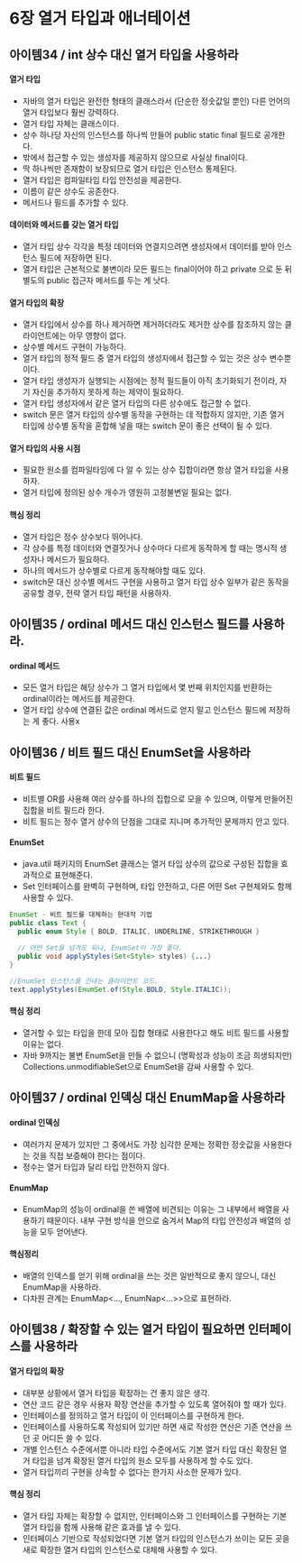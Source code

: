 # 6장 열거 타입과 애너테이션

## 아이템34 / int 상수 대신 열거 타입을 사용하라

#### 열거 타입
* 자바의 열거 타입은 완전한 형태의 클래스라서 (단순한 정숫값일 뿐인) 다른 언어의 열거 타입보다 훨씬 강력하다.
* 열거 타입 자체는 클래스이다.
* 상수 하나당 자신의 인스턴스를 하나씩 만들어 public static final 필드로 공개한다.
* 밖에서 접근할 수 있는 생성자를 제공하지 않으므로 사실상 final이다.
* 딱 하나씩만 존재함이 보장되므로 열거 타입은 인스턴스 통제된다.
* 열거 타입은 컴파일타임 타입 안전성을 제공한다.
* 이름이 같은 상수도 공존한다.
* 메서드나 필드를 추가할 수 있다.

#### 데이터와 메서드를 갖는 열거 타입
* 열거 타입 상수 각각을 특정 데이터와 연결지으려면 생성자에서 데이터를 받아 인스턴스 필드에 저장하면 된다.
* 열거 타입은 근본적으로 불변이라 모든 필드는 final이어야 하고 private 으로 둔 뒤 별도의 public 접근자 메서드를 두는 게 낫다.

#### 열거 타입의 확장
* 열거 타입에서 상수를 하나 제거하면 제거하더라도 제거한 상수를 참조하지 않는 클라이언트에는 아무 영향이 없다.
* 상수별 메서드 구현이 가능하다.
* 열거 타입의 정적 필드 중 열거 타입의 생성자에서 접근할 수 있는 것은 상수 변수뿐이다.
* 열거 타입 생성자가 실행되는 시점에는 정적 필드들이 아직 초기화되기 전이라, 자기 자신을 추가하지 못하게 하는 제약이 필요하다.
* 열거 타입 생성자에서 같은 열거 타입의 다른 상수에도 접근할 수 없다.
* switch 문은 열거 타입의 상수별 동작을 구현하는 데 적합하지 않지만, 기존 열거 타입에 상수별 동작을 혼합해 넣을 때는 switch 문이 좋은 선택이 될 수 있다.

#### 열거 타입의 사용 시점
* 필요한 원소를 컴파일타임에 다 알 수 있는 상수 집합이라면 항상 열거 타입을 사용하자.
* 열거 타입에 정의된 상수 개수가 영원히 고정불변일 필요는 없다.

#### 핵심 정리
* 열거 타입은 정수 상수보다 뛰어나다.
* 각 상수를 특정 데이터와 연결짓거나 상수마다 다르게 동작하게 할 때는 명시적 생성자나 메서드가 필요하다.
* 하나의 메서드가 상수별로 다르게 동작해야할 때도 있다.
* switch문 대신 상수별 메서드 구현을 사용하고 열거 타입 상수 일부가 같은 동작을 공유할 경우, 전략 열거 타입 패턴을 사용하자.

## 아이템35 / ordinal 메서드 대신 인스턴스 필드를 사용하라.

#### ordinal 메서드
* 모든 열거 타입은 해당 상수가 그 열거 타입에서 몇 번째 위치인지를 반환하는 ordinal이라는 메서드를 제공한다.
* 열거 타입 상수에 연결된 값은 ordinal 메서드로 얻지 말고 인스턴스 필드에 저장하는 게 좋다. 사용x

## 아이템36 / 비트 필드 대신 EnumSet을 사용하라

#### 비트 필드
* 비트별 OR를 사용해 여러 상수를 하나의 집합으로 모을 수 있으며, 이렇게 만들어진 집합을 비트 필드라 한다.
* 비트 필드는 정수 열거 상수의 단점을 그대로 지니며 추가적인 문제까지 안고 있다.

#### EnumSet
* java.util 패키지의 EnumSet 클래스는 열거 타입 상수의 값으로 구성된 집합을 효과적으로 표현해준다.
* Set 인터페이스를 완벽히 구현하며, 타입 안전하고, 다른 어떤 Set 구현체와도 함께 사용할 수 있다.

```java
EnumSet - 비트 필드를 대체하는 현대적 기법
public class Text {
  public enum Style { BOLD, ITALIC, UNDERLINE, STRIKETHROUGH }
  
  // 어떤 Set을 넘겨도 되나, EnumSet이 가장 좋다.
  public void applyStyles(Set<Style> styles) {...}
}

//EnumSet 인스턴스를 건네는 클라이언트 코드.
text.applyStyles(EnumSet.of(Style.BOLD, Style.ITALIC));
```

#### 핵심 정리
* 열거할 수 있는 타입을 한데 모아 집합 형태로 사용한다고 해도 비트 필드를 사용할 이유는 없다.
* 자바 9까지는 불변 EnumSet을 만들 수 없으니 (명확성과 성능이 조금 희생되지만) Collections.unmodifiableSet으로 EnumSet을 감싸 사용할 수 있다.

## 아이템37 / ordinal 인덱싱 대신 EnumMap을 사용하라

#### ordinal 인덱싱
* 여러가지 문제가 있지만 그 중에서도 가장 심각한 문제는 정확한 정숫값을 사용한다는 것을 직접 보증해야 한다는 점이다.
* 정수는 열거 타입과 달리 타입 안전하지 않다.

#### EnumMap
* EnumMap의 성능이 ordinal을 쓴 배열에 비견되는 이유는 그 내부에서 배열을 사용하기 때문이다. 내부 구현 방식을 안으로 숨겨서 Map의 타입 안전성과 배열의 성능을 모두 얻어낸다.

#### 핵심정리
* 배열의 인덱스를 얻기 위해 ordinal을 쓰는 것은 일반적으로 좋지 않으니, 대신 EnumMap을 사용하라.
* 다차원 관계는 EnumMap<..., EnumNap<...>>으로 표현하라.

## 아이템38 / 확장할 수 있는 열거 타입이 필요하면 인터페이스를 사용하라

#### 열거 타입의 확장
* 대부분 상황에서 열거 타입을 확장하는 건 좋지 않은 생각.
* 연산 코드 같은 경우 사용자 확장 연산을 추가할 수 있도록 열어줘야 할 때가 있다.
* 인터페이스를 정의하고 열거 타입이 이 인터페이스를 구현하게 한다.
* 인터페이스를 사용하도록 작성되어 있기만 하면 새로 작성한 연산은 기존 연산을 쓰던 곳 어디든 쓸 수 있다.
* 개별 인스턴스 수준에서뿐 아니라 타입 수준에서도 기본 열거 타입 대신 확장된 열거 타입을 넘겨 확장된 열거 타입의 원소 모두를 사용하게 할 수도 있다.
* 열거 타입끼리 구현을 상속할 수 없다는 한가지 사소한 문제가 있다.

#### 핵심 정리
* 열거 타입 자체는 확장할 수 없지만, 인터페이스와 그 인터페이스를 구현하는 기본 열거 타입을 함께 사용해 같은 효과를 낼 수 있다.
* 인터페이스 기반으로 작성되었다면 기본 열거 타입의 인스턴스가 쓰이는 모든 곳을 새로 확장한 열거 타입의 인스턴스로 대체해 사용할 수 있다.
